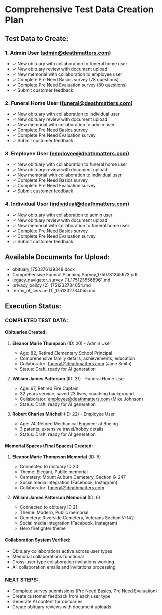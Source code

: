 # Comprehensive Test Data Creation Plan

## Test Data to Create:

### 1. Admin User (admin@deathmatters.com)
- ✓ New obituary with collaboration to funeral home user
- ✓ New obituary review with document upload
- ✓ New memorial with collaboration to employee user
- ✓ Complete Pre Need Basics survey (78 questions)
- ✓ Complete Pre Need Evaluation survey (80 questions)
- ✓ Submit customer feedback

### 2. Funeral Home User (funeral@deathmatters.com)
- ✓ New obituary with collaboration to individual user
- ✓ New obituary review with document upload
- ✓ New memorial with collaboration to admin user
- ✓ Complete Pre Need Basics survey
- ✓ Complete Pre Need Evaluation survey
- ✓ Submit customer feedback

### 3. Employee User (employee@deathmatters.com)
- ✓ New obituary with collaboration to funeral home user
- ✓ New obituary review with document upload
- ✓ New memorial with collaboration to individual user
- ✓ Complete Pre Need Basics survey
- ✓ Complete Pre Need Evaluation survey
- ✓ Submit customer feedback

### 4. Individual User (individual@deathmatters.com)
- ✓ New obituary with collaboration to admin user
- ✓ New obituary review with document upload
- ✓ New memorial with collaboration to funeral home user
- ✓ Complete Pre Need Basics survey
- ✓ Complete Pre Need Evaluation survey
- ✓ Submit customer feedback

## Available Documents for Upload:
- obituary_1750376139348.docx
- Comprehensive Funeral Planning Survey_1750781245673.pdf
- legacy_navigator_survey (1)_1751235568961.md
- privacy_policy (2)_1751232734054.md
- terms_of_service (1)_1751232734055.md

## Execution Status:

### COMPLETED TEST DATA:

#### Obituaries Created:
1. **Eleanor Marie Thompson** (ID: 20) - Admin User
   - Age: 82, Retired Elementary School Principal
   - Comprehensive family details, achievements, education
   - Collaborator: funeral@deathmatters.com (Jane Smith)
   - Status: Draft, ready for AI generation

2. **William James Patterson** (ID: 21) - Funeral Home User  
   - Age: 67, Retired Fire Captain
   - 32 years service, saved 23 lives, coaching background
   - Collaborator: employee@deathmatters.com (Mike Johnson)
   - Status: Draft, ready for AI generation

3. **Robert Charles Mitchell** (ID: 22) - Employee User
   - Age: 74, Retired Mechanical Engineer at Boeing
   - 3 patents, extensive travel/hobby details
   - Status: Draft, ready for AI generation

#### Memorial Spaces (Final Spaces) Created:
1. **Eleanor Marie Thompson Memorial** (ID: 5)
   - Connected to obituary ID 20
   - Theme: Elegant, Public memorial
   - Cemetery: Mount Auburn Cemetery, Section G-247
   - Social media integration (Facebook, Instagram)
   - Collaborator: funeral@deathmatters.com

2. **William James Patterson Memorial** (ID: 6)
   - Connected to obituary ID 21  
   - Theme: Modern, Public memorial
   - Cemetery: Riverside Cemetery, Veterans Section V-142
   - Social media integration (Facebook, Instagram)
   - Hero firefighter theme

#### Collaboration System Verified:
- Obituary collaborations active across user types
- Memorial collaborations functional
- Cross-user type collaboration invitations working
- All collaboration emails and invitations processing

### NEXT STEPS:
- Complete survey submissions (Pre Need Basics, Pre Need Evaluation)
- Create customer feedback from each user type
- Generate AI content for obituaries
- Create obituary reviews with document uploads